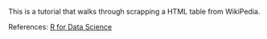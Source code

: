 This is a tutorial that walks through scrapping a HTML table from WikiPedia. 

References: 
[R for Data Science](https://r4ds.hadley.nz/)
